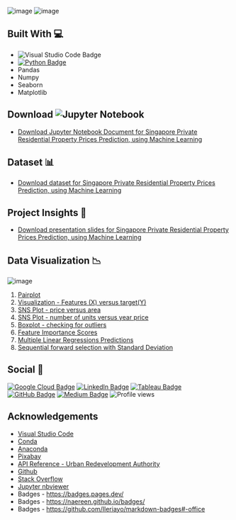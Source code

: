 ![image](https://user-images.githubusercontent.com/96287600/166966599-2688e0f0-7ee7-4b02-80f8-9fb4f67de97f.png)
![image](https://user-images.githubusercontent.com/96287600/166969705-2c793d33-1be5-49da-93d5-d5e7f87123d3.png)


## Built With 💻

- ![Visual Studio Code Badge](https://img.shields.io/badge/Visual%20Studio%20Code-007ACC?logo=visualstudiocode&logoColor=fff&style=flat)
- [![Python Badge](https://img.shields.io/badge/Python-3776AB?logo=python&logoColor=fff&style=flat)](https://www.python.org/)
- Pandas
- Numpy
- Seaborn
- Matplotlib

## Download ![Jupyter Notebook](https://img.shields.io/badge/jupyter-%23FA0F00.svg?style=for-the-badge&logo=jupyter&logoColor=white)

- [Download Jupyter Notebook Document for Singapore Private Residential Property Prices Prediction, using Machine Learning](https://nbviewer.org/github/abdrauf26/ml_repo/blob/main/How%20to%20predict%20Singapore%20Private%20Residential%20Property%20Prices%2C%20%20using%20Machine%20Learning.ipynb)

## Dataset 📊

- [Download dataset for Singapore Private Residential Property Prices Prediction, using Machine Learning](https://drive.google.com/file/d/1Y0Z7Q3m4wbVzXQnlx_PUB1lU2hFKrUWG/view?usp=sharing)

## Project Insights 📖
- [Download presentation slides for Singapore Private Residential Property Prices Prediction, using Machine Learning](https://docs.google.com/presentation/d/1ET4QuU3rw1H6sIlrdNJsKYY_wXfHHIdZ/edit?usp=sharing&ouid=103017552373274414032&rtpof=true&sd=true)

## Data Visualization 📉

![image](https://user-images.githubusercontent.com/96287600/166636091-daff915d-5ee1-46ed-ba65-f5b1b276608f.png)

1. [Pairplot](https://drive.google.com/file/d/1W2xiSReQyhBYRtQXmw5BnDtVdclD_yeV/view?usp=sharing)
2. [Visualization - Features (X) versus target(Y)](https://drive.google.com/file/d/16DGI6IUSErrA6hGgjUiPfhnvOD1tRe11/view?usp=sharing)
3. [SNS Plot - price versus area](https://drive.google.com/file/d/197fgPQ7aqbLRws-B6Jx16vn_TUkcWrfq/view?usp=sharing)
4. [SNS Plot - number of units versus  year price](https://drive.google.com/file/d/10H0Uevy1oNHh_2IPrC3vqLLZ7JLF--Ie/view?usp=sharing)
5. [Boxplot - checking for outliers](https://drive.google.com/file/d/1tiWkzeSy4iTmb2GNJbozGrdSYmSkMfEI/view?usp=sharing)
6. [Feature Importance Scores](https://drive.google.com/file/d/1azXgEQjEFzjKooqYLglNyVNpCeydzU0b/view?usp=sharing)
7. [Multiple Linear Regressions Predictions](https://drive.google.com/file/d/1KUWxsaTp0QjO_rPcJjBYgFwif8SyJGYv/view?usp=sharing)
8. [Sequential forward selection with Standard Deviation](https://drive.google.com/file/d/1xLCZ2RYibDoC-FPC7-JrjhcKCdWDXFxz/view?usp=sharing)


## Social 📧 

[![Google Cloud Badge](https://img.shields.io/badge/Google%20Cloud-4285F4?logo=googlecloud&logoColor=fff&style=flat)](https://www.cloudskillsboost.google/public_profiles/c2ff4f8e-4f42-4380-b038-73104c7d98fc) [![LinkedIn Badge](https://img.shields.io/badge/LinkedIn-0A66C2?logo=linkedin&logoColor=fff&style=flat)](https://www.linkedin.com/in/abdrauf26/) [![Tableau Badge](https://img.shields.io/badge/Tableau-E97627?logo=tableau&logoColor=fff&style=flat)](https://public.tableau.com/app/profile/mohamed.abdul.rauf) [![GitHub Badge](https://img.shields.io/badge/GitHub-181717?logo=github&logoColor=fff&style=flat)](https://github.com/abdrauf26) [![Medium Badge](https://img.shields.io/badge/Medium-000?logo=medium&logoColor=fff&style=flat)](https://medium.com/@rauf.yusope) ![Profile views](https://gpvc.arturio.dev/abdrauf26) 

## Acknowledgements

- [Visual Studio Code](https://code.visualstudio.com/)
- [Conda](https://docs.conda.io/en/latest/)
- [Anaconda](https://anaconda.org/)
- [Pixabay](https://pixabay.com/)
- [API Reference - Urban Redevelopment Authority](https://www.ura.gov.sg/maps/api/)
- [Github](https://github.com/)
- [Stack Overflow](https://stackoverflow.com/)
- [Jupyter nbviewer](https://nbviewer.org/)
- Badges - https://badges.pages.dev/
- Badges - https://naereen.github.io/badges/
- Badges - https://github.com/Ileriayo/markdown-badges#-office
